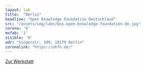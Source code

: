 ```yaml
---
layout: lab
title:  "Berlin"
headline: "Open Knowledge Foundation Deutschland"
src: "/assets/img/labs/box-open-knowledge-foundation-de.jpg"
corona: '0'
mofab: '1'
visible: '0'
adr: "Singerstr. 109, 10179 Berlin"
coronalink: "https://okfn.de/"
---
```


<div class="content-wrap btn-wrap">
    <a class="edu-btn black" href="https://okfn.de/" target="_blank">Zur Werkstatt</a>
</div>
